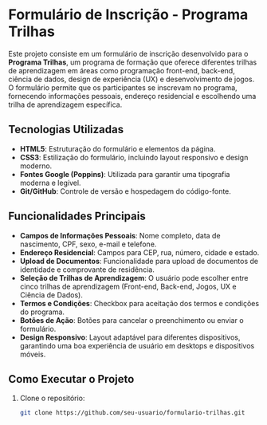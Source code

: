 # Formulário de Inscrição - Programa Trilhas

Este projeto consiste em um formulário de inscrição desenvolvido para o **Programa Trilhas**, um programa de formação que oferece diferentes trilhas de aprendizagem em áreas como programação front-end, back-end, ciência de dados, design de experiência (UX) e desenvolvimento de jogos. O formulário permite que os participantes se inscrevam no programa, fornecendo informações pessoais, endereço residencial e escolhendo uma trilha de aprendizagem específica.

## Tecnologias Utilizadas

- **HTML5**: Estruturação do formulário e elementos da página.
- **CSS3**: Estilização do formulário, incluindo layout responsivo e design moderno.
- **Fontes Google (Poppins)**: Utilizada para garantir uma tipografia moderna e legível.
- **Git/GitHub**: Controle de versão e hospedagem do código-fonte.

## Funcionalidades Principais

- **Campos de Informações Pessoais**: Nome completo, data de nascimento, CPF, sexo, e-mail e telefone.
- **Endereço Residencial**: Campos para CEP, rua, número, cidade e estado.
- **Upload de Documentos**: Funcionalidade para upload de documentos de identidade e comprovante de residência.
- **Seleção de Trilhas de Aprendizagem**: O usuário pode escolher entre cinco trilhas de aprendizagem (Front-end, Back-end, Jogos, UX e Ciência de Dados).
- **Termos e Condições**: Checkbox para aceitação dos termos e condições do programa.
- **Botões de Ação**: Botões para cancelar o preenchimento ou enviar o formulário.
- **Design Responsivo**: Layout adaptável para diferentes dispositivos, garantindo uma boa experiência de usuário em desktops e dispositivos móveis.

## Como Executar o Projeto

1. Clone o repositório:
   ```bash
   git clone https://github.com/seu-usuario/formulario-trilhas.git
